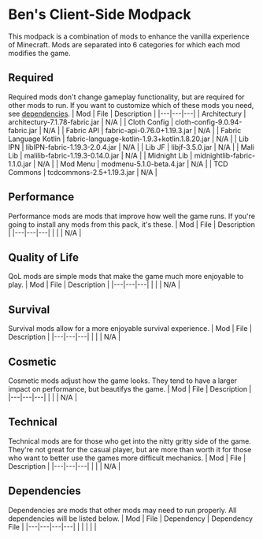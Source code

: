 # Ben's Client-Side Modpack
This modpack is a combination of mods to enhance the vanilla experience of Minecraft. Mods are separated into 6 categories for which each mod modifies the game.

## Required
Required mods don't change gameplay functionality, but are required for other mods to run. If you want to customize which of these mods you need, see [dependencies](##dependency).
| Mod | File | Description |
|---|---|---|
| Architectury | architectury-7.1.78-fabric.jar | N/A |
| Cloth Config | cloth-config-9.0.94-fabric.jar | N/A |
| Fabric API | fabric-api-0.76.0+1.19.3.jar | N/A |
| Fabric Language Kotlin | fabric-language-kotlin-1.9.3+kotlin.1.8.20.jar | N/A |
| Lib IPN | libIPN-fabric-1.19.3-2.0.4.jar | N/A |
| Lib JF | libjf-3.5.0.jar | N/A |
| Mali Lib | malilib-fabric-1.19.3-0.14.0.jar | N/A |
| Midnight Lib | midnightlib-fabric-1.1.0.jar | N/A |
| Mod Menu | modmenu-5.1.0-beta.4.jar | N/A |
| TCD Commons | tcdcommons-2.5+1.19.3.jar | N/A |

## Performance
Performance mods are mods that improve how well the game runs. If you're going to install any mods from this pack, it's these.
| Mod | File | Description |
|---|---|---|
|  |  | N/A |

## Quality of Life
QoL mods are simple mods that make the game much more enjoyable to play.
| Mod | File | Description |
|---|---|---|
|  |  | N/A |

## Survival
Survival mods allow for a more enjoyable survival experience.
| Mod | File | Description |
|---|---|---|
|  |  | N/A |

## Cosmetic
Cosmetic mods adjust how the game looks. They tend to have a larger impact on performance, but beautifys the game.
| Mod | File | Description |
|---|---|---|
|  |  | N/A |

## Technical
Technical mods are for those who get into the nitty gritty side of the game. They're not great for the casual player, but are more than worth it for those who want to better use the games more difficult mechanics.
| Mod | File | Description |
|---|---|---|
|  |  | N/A |

## Dependencies
Dependencies are mods that other mods may need to run properly. All dependencies will be listed below.
| Mod | File | Dependency | Dependency File |
|---|---|---|---|
|  |  |  |  |
